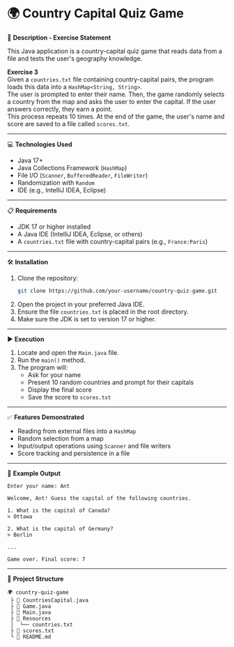 # 🌍 Country Capital Quiz Game

📄 **Description - Exercise Statement**

This Java application is a country-capital quiz game that reads data from a file and tests the user's geography knowledge.

**Exercise 3**  
Given a `countries.txt` file containing country-capital pairs, the program loads this data into a `HashMap<String, String>`.  
The user is prompted to enter their name. Then, the game randomly selects a country from the map and asks the user to enter the capital. If the user answers correctly, they earn a point.  
This process repeats 10 times. At the end of the game, the user's name and score are saved to a file called `scores.txt`.

---

💻 **Technologies Used**

- Java 17+
- Java Collections Framework (`HashMap`)
- File I/O (`Scanner`, `BufferedReader`, `FileWriter`)
- Randomization with `Random`
- IDE (e.g., IntelliJ IDEA, Eclipse)

---

📋 **Requirements**

- JDK 17 or higher installed
- A Java IDE (IntelliJ IDEA, Eclipse, or others)
- A `countries.txt` file with country-capital pairs (e.g., `France:Paris`)

---

🛠️ **Installation**

1. Clone the repository:
   ```bash
   git clone https://github.com/your-username/country-quiz-game.git
   ```
2. Open the project in your preferred Java IDE.
3. Ensure the file `countries.txt` is placed in the root directory.
4. Make sure the JDK is set to version 17 or higher.

---

▶️ **Execution**

1. Locate and open the `Main.java` file.
2. Run the `main()` method.
3. The program will:
    - Ask for your name
    - Present 10 random countries and prompt for their capitals
    - Display the final score
    - Save the score to `scores.txt`

---

✅ **Features Demonstrated**

- Reading from external files into a `HashMap`
- Random selection from a map
- Input/output operations using `Scanner` and file writers
- Score tracking and persistence in a file

---

📌 **Example Output**
```
Enter your name: Ant

Welcome, Ant! Guess the capital of the following countries.

1. What is the capital of Canada?
> Ottawa

2. What is the capital of Germany?
> Berlin

...

Game over. Final score: 7
```

---

📁 **Project Structure**
```
🌍 country-quiz-game
 ├ 📜 CountriesCapital.java
 ├ 📜 Game.java
 ├ 📜 Main.java
 ├ 📜 Resources
 │  └── countries.txt
 ├ 📜 scores.txt
 └ 📜 README.md
```

